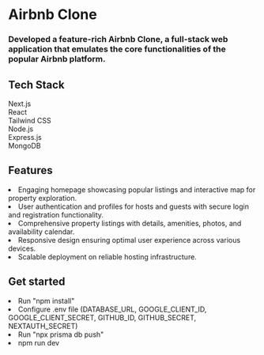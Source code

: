 # Airbnb Clone

### Developed a feature-rich Airbnb Clone, a full-stack web application that emulates the core functionalities of the popular Airbnb platform. 

## Tech Stack

Next.js<br> 
React<br> 
Tailwind CSS<br> 
Node.js<br> 
Express.js<br> 
MongoDB 

## Features
<li>Engaging homepage showcasing popular listings and interactive map for property exploration.</li>
<li>User authentication and profiles for hosts and guests with secure login and registration functionality.</li>
<li>Comprehensive property listings with details, amenities, photos, and availability calendar.</li>
<li>Responsive design ensuring optimal user experience across various devices.</li>
<li>Scalable deployment on reliable hosting infrastructure.</li>

## Get started

<li>Run "npm install"</li>

<li>Configure .env file
(DATABASE_URL,
GOOGLE_CLIENT_ID,
GOOGLE_CLIENT_SECRET,
GITHUB_ID,
GITHUB_SECRET,
NEXTAUTH_SECRET)

<li>Run "npx prisma db push"</li>

<li>npm run dev</li>
